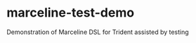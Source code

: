 marceline-test-demo
===================

Demonstration of Marceline DSL for Trident assisted by testing
